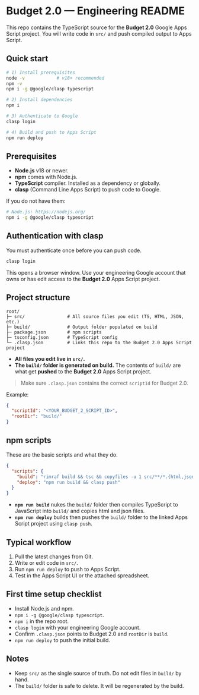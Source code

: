 # Budget 2.0 — Engineering README

This repo contains the TypeScript source for the **Budget 2.0** Google Apps Script project. You will write code in `src/` and push compiled output to Apps Script.

## Quick start

```bash
# 1) Install prerequisites
node -v            # v18+ recommended
npm -v
npm i -g @google/clasp typescript

# 2) Install dependencies
npm i

# 3) Authenticate to Google
clasp login

# 4) Build and push to Apps Script
npm run deploy
```

## Prerequisites

- **Node.js** v18 or newer.
- **npm** comes with Node.js.
- **TypeScript** compiler. Installed as a dependency or globally.
- **clasp** (Command Line Apps Script) to push code to Google.

If you do not have them:

```bash
# Node.js: https://nodejs.org/
npm i -g @google/clasp typescript
```

## Authentication with clasp

You must authenticate once before you can push code.

```bash
clasp login
```

This opens a browser window. Use your engineering Google account that owns or has edit access to the **Budget 2.0** Apps Script project.

## Project structure

```
root/
├─ src/                # All source files you edit (TS, HTML, JSON, etc.)
├─ build/              # Output folder populated on build
├─ package.json        # npm scripts
├─ tsconfig.json       # TypeScript config
└─ .clasp.json         # Links this repo to the Budget 2.0 Apps Script project
```

- **All files you edit live in `src/`.**
- **The `build/` folder is generated on build.** The contents of `build/` are what get **pushed** to the **Budget 2.0** Apps Script project.

> Make sure `.clasp.json` contains the correct `scriptId` for Budget 2.0.

Example:

```json
{
  "scriptId": "<YOUR_BUDGET_2_SCRIPT_ID>",
  "rootDir": "build/"
}
```

## npm scripts

These are the basic scripts and what they do.

```json
{
  "scripts": {
    "build": "rimraf build && tsc && copyfiles -u 1 src/**/*.{html,json} build/",
    "deploy": "npm run build && clasp push"
  }
}
```

- **`npm run build`** nukes the `build/` folder then compiles TypeScript to JavaScript into `build/` and copies html and json files.
- **`npm run deploy`** builds then pushes the `build/` folder to the linked Apps Script project using `clasp push`.

## Typical workflow

1. Pull the latest changes from Git.
2. Write or edit code in `src/`.
3. Run `npm run deploy` to push to Apps Script.
4. Test in the Apps Script UI or the attached spreadsheet.

## First time setup checklist

- Install Node.js and npm.
- `npm i -g @google/clasp typescript`.
- `npm i` in the repo root.
- `clasp login` with your engineering Google account.
- Confirm `.clasp.json` points to Budget 2.0 and `rootDir` is `build`.
- `npm run deploy` to push the initial build.

## Notes

- Keep `src/` as the single source of truth. Do not edit files in `build/` by hand.
- The `build/` folder is safe to delete. It will be regenerated by the build.
